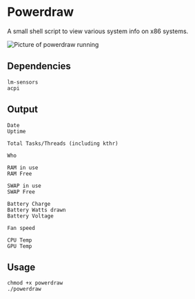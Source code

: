 # Powerdraw

A small shell script to view various system info on x86 systems.

![Picture of powerdraw running](https://1rc.ca/images/snippet.png)

## Dependencies
```
lm-sensors
acpi
```
## Output
```
Date
Uptime

Total Tasks/Threads (including kthr)

Who

RAM in use
RAM Free

SWAP in use
SWAP Free

Battery Charge
Battery Watts drawn
Battery Voltage

Fan speed

CPU Temp
GPU Temp

```

## Usage

```
chmod +x powerdraw
./powerdraw
```
